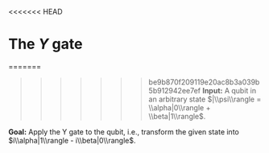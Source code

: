 <<<<<<< HEAD
# The $Y$ gate

=======
>>>>>>> be9b870f209119e20ac8b3a039b5b912942ee7ef
**Input:** A qubit in an arbitrary state $|\\psi\\rangle = \\alpha|0\\rangle + \\beta|1\\rangle$.

**Goal:** Apply the Y gate to the qubit, i.e., transform the given state into $i\\alpha|1\\rangle - i\\beta|0\\rangle$.